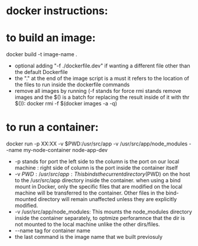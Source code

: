 # docker instructions:

# to build an image:
docker build -t image-name . 
* optional adding "-f ./dockerfile.dev" if wanting a different file other than the default Dockerfile
* the "." at the end of the image script is a must it refers to the location of the files to run inside the dockerfile commands
* remove all images by running (-f stands for force rmi stands remove images and the $() is a batch for replacing the result inside of it with thr $()): docker rmi -f $(docker images -a -q)


# to run a container:
docker run -p XX:XX -v $PWD:/usr/src/app -v /usr/src/app/node_modules --name my-node-container node-app-dev

* -p stands for port the left side to the column is the port on our local machine : right side of column is the port inside the container itself
* -v $PWD:/usr/src/app: This binds the current directory ($PWD) on the host to the /usr/src/app directory inside the container. when using a bind mount in Docker, only the specific files that are modified on the local machine will be transferred to the container. Other files in the bind-mounted directory will remain unaffected unless they are explicitly modified.
* -v /usr/src/app/node_modules: This mounts the node_modules directory inside the container separately, to optmize perforamnce that the dir is not mounted to the local machine unlike the other dirs/files.
* --name tag for container name 
* the last command is the image name that we built previosuly
